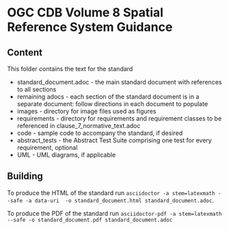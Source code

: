 # OGC CDB Volume 8 Spatial Reference System Guidance

## Content

This folder contains the text for the standard

* standard_document.adoc - the main standard document with references to all sections
* remaining adocs - each section of the standard document is in a separate document: follow directions in each document to populate
* images - directory for image files used as figures
* requirements - directory for requirements and requirement classes to be referenced in clause_7_normative_text.adoc
* code - sample code to accompany the standard, if desired
* abstract_tests - the Abstract Test Suite comprising one test for every requirement, optional
* UML - UML diagrams, if applicable

## Building

To produce the HTML of the standard run `asciidoctor -a stem=latexmath --safe -a data-uri  -o standard_document.html standard_document.adoc`.

To produce the PDF of the standard run `asciidoctor-pdf -a stem=latexmath --safe -o standard_document.pdf standard_document.adoc`
